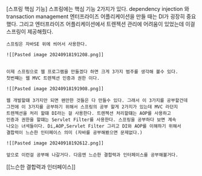 [스프링 핵심 기능]
	스프링에는 핵심 기능 2가지가 있다.
	dependency injection 와 transaction management 엔터프라이즈 어플리케이션을
	만들 때는 DI가 굉장히 중요했다. 그리고 엔터프라이즈 어플리케이션에서 트렌젝션
	관리에 어려움이 있었는데 이걸 스프링이 제공해줬다.

	스프링은 자바SE 위에 씌어서 사용한다.
	
	![[Pasted image 20240918191208.png]]

	
	이제 스프링으로 웹 프로그램을 만들겠다 하면 크게 3가지 범주를 생각해 볼수 있다.
	첫번쨰는 웹 MVC 트렌젝션 인증과 권한 이다.
	
	![[Pasted image 20240918191908.png]]

	웹 개발할떄 3가지만 되면 왠만한 것들은 다 만들수 있다. 그래서 이 3가지를 공부할건데
	그전에 이 3가지를 공부하기 위해서 스프링의 공부 할게 2가지가 있는데 MVC 라던지
	트렌젝션을 처리 할떄 DI라는 걸 사용한다. 트렌젝션 처리할떄는 AOP를 사용하고
	인증과 권한을 할떄는 Servlet Filter를 사용한다. 스프링을 공부하다 보면 계속
	나오는 녀셕들이다. Di,AOP,Servlet Filter 그리고 DI와 AOP를 이해하기 위해서 
	결합력이 느슨한 인터페이스 의미 (자바를 공부해봤으면 문제없다.)

	![[Pasted image 20240918192612.png]]

	앞으로 이런걸 공부해 나갈거다. 다음엔 느슨한 결합력과 인터페이스를 공부해볼거다.
	

	
[[느슨한 결합력과 인터페이스]]